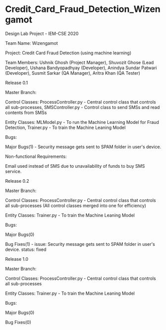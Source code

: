 # Credit_Card_Fraud_Detection_Wizengamot
Design Lab Project - IEM-CSE 2020

Team Name: Wizengamot

Project: Credit Card Fraud Detection (using machine learning)

Team Members: 
Ushnik Ghosh (Project Manager), 
Shuvozit Ghose (Lead Developer), 
Ushana Bandyopadhyay (Developer), 
Anindya Sundar Patwari (Developer), 
Susmit Sarkar (QA Manager), 
Aritra Khan (QA Tester)

Release 0.1

Master Branch:

Control Classes:
ProcessController.py - Central control class that controls all sub-processes, 
SMSController.py - Control class to send SMSs and read contents from SMSs

Entity Classes:
MLModel.py - To run the Machine Learning Model for Fraud Detection, 
Trainer.py - To train the Machine Leaning Model

Bugs:

Major Bugs(1) - Security message gets sent to SPAM folder in user's device.

Non-functional Requirements:

Email used instead of SMS due to unavailability of funds to buy SMS service.

Release 0.2

Master Branch:

Control Classes:
ProcessController.py - Central control class that controls all sub-processes (All control classes merged into one for efficiency)

Entity Classes:
Trainer.py - To train the Machine Leaning Model

Bugs:

Major Bugs(0) 

Bug Fixes(1) - issue: Security message gets sent to SPAM folder in user's device.  status: fixed

Release 1.0

Master Branch:

Control Classes:
ProcessController.py - Central control class that controls all sub-processes

Entity Classes:
Trainer.py - To train the Machine Leaning Model

Bugs:

Major Bugs(0) 

Bug Fixes(0)

